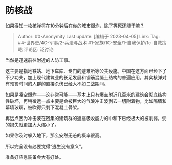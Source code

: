 # 防核战
[如果得知一枚核弹将在10分钟后在你的城市爆炸，除了等死还能干嘛？](https://www.zhihu.com/question/455234263/answer/2968873649)

> Author: #0-Anonymity
> Last update: [编辑于 2023-04-05]
> Link:
> Tag: #4-世界史/4C-军事/2-兵法与战术 #1-家族/1C-安全/1-自我保护/1c-自救策略
> 评论区:
> 泛讨论:

当然是迅速前往附近的人防工事。

这主要是指地铁站、地下车库、专门的避难所等公共设施。中国在这方面已经下了不少功夫，加上现代建筑业的长足发展和钢筋混凝土结构的普遍应用，其实核弹对有预警时间的人群的直接杀伤已经大不如二战期间。

如果是凌空爆炸——这非常可能——基本上只有爆点附近几百米的建筑会彻底结构性破坏，再稍微远一点主要是会被巨大的气浪冲击波剥去一切附着物，比如隔墙和幕墙玻璃，被吹得只剩下混凝土骨架。

再远点因为冲击波在密集的建筑群的遮挡吸收能力的中和下已经极大的被削弱，受的损失就更加大大缩小了。

如果你及时躲入地下，那么安然无恙的概率很高。

所以完全没有必要觉得“逃生没有意义”。

准备好应急装备会大有好处。
